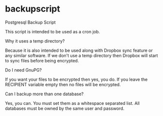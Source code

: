 backupscript
============

Postgresql Backup Script

This script is intended to be used as a cron job.

Why it uses a temp directory?

Because it is also intended to be used along with Dropbox sync feature or any similar software. If we don't use a temp directory then Dropbox will start to sync files before being encrypted.

Do I need GnuPG?

If you want your files to be encrypted then yes, you do. If you leave the RECIPIENT variable empty then no files will be encrypted.

Can I backup more than one database?

Yes, you can. You must set them as a whitespace separated list. All databases must be owned by the same user and password.
